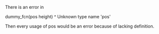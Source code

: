 There is an error in

dummy_fcn(pos height)
           ^
Unknown type name 'pos'





Then every usage of pos would be an error because of lacking definition.
